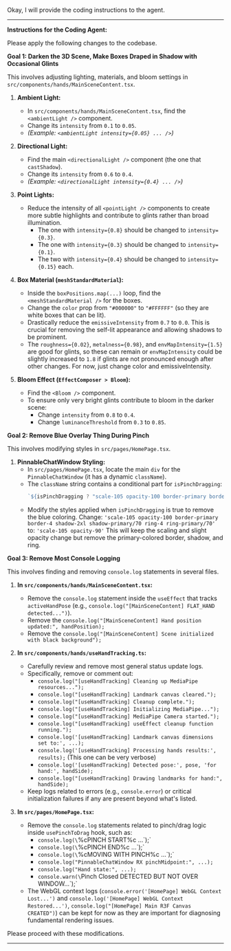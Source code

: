 Okay, I will provide the coding instructions to the agent.

---

**Instructions for the Coding Agent:**

Please apply the following changes to the codebase.

**Goal 1: Darken the 3D Scene, Make Boxes Draped in Shadow with Occasional Glints**

This involves adjusting lighting, materials, and bloom settings in `src/components/hands/MainSceneContent.tsx`.

1.  **Ambient Light:**

    - In `src/components/hands/MainSceneContent.tsx`, find the `<ambientLight />` component.
    - Change its `intensity` from `0.1` to `0.05`.
    - _(Example: `<ambientLight intensity={0.05} ... />`)_

2.  **Directional Light:**

    - Find the main `<directionalLight />` component (the one that `castShadow`).
    - Change its `intensity` from `0.6` to `0.4`.
    - _(Example: `<directionalLight intensity={0.4} ... />`)_

3.  **Point Lights:**

    - Reduce the intensity of all `<pointLight />` components to create more subtle highlights and contribute to glints rather than broad illumination.
      - The one with `intensity={0.8}` should be changed to `intensity={0.3}`.
      - The one with `intensity={0.3}` should be changed to `intensity={0.1}`.
      - The two with `intensity={0.4}` should be changed to `intensity={0.15}` each.

4.  **Box Material (`meshStandardMaterial`):**

    - Inside the `boxPositions.map(...)` loop, find the `<meshStandardMaterial />` for the boxes.
    - Change the `color` prop from `"#000000"` to `"#FFFFFF"` (so they are white boxes that can be lit).
    - Drastically reduce the `emissiveIntensity` from `0.7` to `0.0`. This is crucial for removing the self-lit appearance and allowing shadows to be prominent.
    - The `roughness={0.02}`, `metalness={0.98}`, and `envMapIntensity={1.5}` are good for glints, so these can remain or `envMapIntensity` could be slightly increased to `1.8` if glints are not pronounced enough after other changes. For now, just change color and emissiveIntensity.

5.  **Bloom Effect (`EffectComposer > Bloom`):**
    - Find the `<Bloom />` component.
    - To ensure only very bright glints contribute to bloom in the darker scene:
      - Change `intensity` from `0.8` to `0.4`.
      - Change `luminanceThreshold` from `0.3` to `0.85`.

**Goal 2: Remove Blue Overlay Thing During Pinch**

This involves modifying styles in `src/pages/HomePage.tsx`.

1.  **PinnableChatWindow Styling:**
    - In `src/pages/HomePage.tsx`, locate the main `div` for the `PinnableChatWindow` (it has a dynamic `className`).
    - The `className` string contains a conditional part for `isPinchDragging`:
      ```javascript
      `${isPinchDragging ? "scale-105 opacity-100 border-primary border-4 shadow-2xl shadow-primary/70 ring-4 ring-primary/70" : isTargeted ? "..." : "..."}`;
      ```
    - Modify the styles applied when `isPinchDragging` is true to remove the blue coloring. Change:
      `'scale-105 opacity-100 border-primary border-4 shadow-2xl shadow-primary/70 ring-4 ring-primary/70'`
      to:
      `'scale-105 opacity-90'`
      This will keep the scaling and slight opacity change but remove the primary-colored border, shadow, and ring.

**Goal 3: Remove Most Console Logging**

This involves finding and removing `console.log` statements in several files.

1.  **In `src/components/hands/MainSceneContent.tsx`:**

    - Remove the `console.log` statement inside the `useEffect` that tracks `activeHandPose` (e.g., `console.log("[MainSceneContent] FLAT_HAND detected...")`).
    - Remove the `console.log("[MainSceneContent] Hand position updated:", handPosition);`
    - Remove the `console.log("[MainSceneContent] Scene initialized with black background");`

2.  **In `src/components/hands/useHandTracking.ts`:**

    - Carefully review and remove most general status update logs.
    - Specifically, remove or comment out:
      - `console.log("[useHandTracking] Cleaning up MediaPipe resources...");`
      - `console.log("[useHandTracking] Landmark canvas cleared.");`
      - `console.log("[useHandTracking] Cleanup complete.");`
      - `console.log("[useHandTracking] Initializing MediaPipe...");`
      - `console.log("[useHandTracking] MediaPipe Camera started.");`
      - `console.log("[useHandTracking] useEffect cleanup function running.");`
      - `console.log('[useHandTracking] Landmark canvas dimensions set to:', ...);`
      - `console.log('[useHandTracking] Processing hands results:', results);` (This one can be very verbose)
      - `console.log('[useHandTracking] Detected pose:', pose, 'for hand:', handSide);`
      - `console.log("[useHandTracking] Drawing landmarks for hand:", handSide);`
    - Keep logs related to errors (e.g., `console.error`) or critical initialization failures if any are present beyond what's listed.

3.  **In `src/pages/HomePage.tsx`:**
    - Remove the `console.log` statements related to pinch/drag logic inside `usePinchToDrag` hook, such as:
      - `console.log(\`%cPINCH START%c ...\`);`
      - `console.log(\`%cPINCH END%c ...\`);`
      - `console.log(\`%cMOVING WITH PINCH%c ...\`);`
      - `console.log("PinnableChatWindow RX pinchMidpoint:", ...);`
      - `console.log("Hand state:", ...);`
      - `console.warn(\`Pinch Closed DETECTED BUT NOT OVER WINDOW...\`);`
    - The WebGL context logs (`console.error('[HomePage] WebGL Context Lost...')` and `console.log('[HomePage] WebGL Context Restored...')`, `console.log("[HomePage] Main R3F Canvas CREATED")`) can be kept for now as they are important for diagnosing fundamental rendering issues.

Please proceed with these modifications.

---
